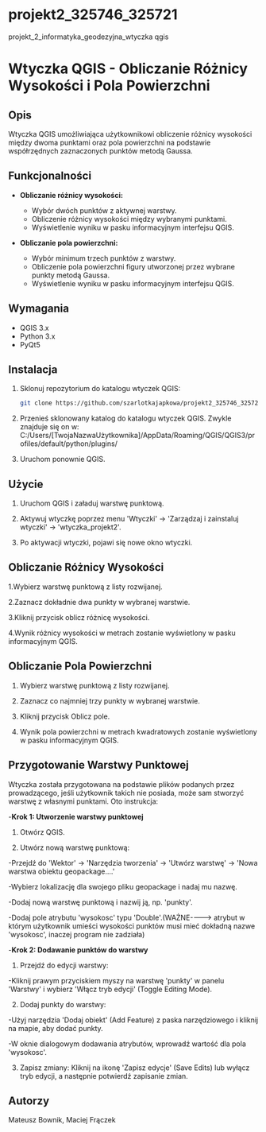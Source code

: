# projekt2_325746_325721
projekt_2_informatyka_geodezyjna_wtyczka qgis

# Wtyczka QGIS - Obliczanie Różnicy Wysokości i Pola Powierzchni

## Opis
Wtyczka QGIS umożliwiająca użytkownikowi obliczenie różnicy wysokości między dwoma punktami oraz pola powierzchni na podstawie współrzędnych zaznaczonych punktów metodą Gaussa.

## Funkcjonalności
- **Obliczanie różnicy wysokości:**
  - Wybór dwóch punktów z aktywnej warstwy.
  - Obliczenie różnicy wysokości między wybranymi punktami.
  - Wyświetlenie wyniku w pasku informacyjnym interfejsu QGIS.

- **Obliczanie pola powierzchni:**
  - Wybór minimum trzech punktów z warstwy.
  - Obliczenie pola powierzchni figury utworzonej przez wybrane punkty metodą Gaussa.
  - Wyświetlenie wyniku w pasku informacyjnym interfejsu QGIS.

## Wymagania
- QGIS 3.x
- Python 3.x
- PyQt5

## Instalacja
1. Sklonuj repozytorium do katalogu wtyczek QGIS:
   ```bash
   git clone https://github.com/szarlotkajapkowa/projekt2_325746_325721.git
   
2. Przenieś sklonowany katalog do katalogu wtyczek QGIS. Zwykle znajduje się on w:
   C:/Users/[TwojaNazwaUżytkownika]/AppData/Roaming/QGIS/QGIS3/profiles/default/python/plugins/

3. Uruchom ponownie QGIS.

## Użycie
1. Uruchom QGIS i załaduj warstwę punktową.

2. Aktywuj wtyczkę poprzez menu 'Wtyczki' -> 'Zarządzaj i zainstaluj wtyczki' -> 'wtyczka_projekt2'.

3. Po aktywacji wtyczki, pojawi się nowe okno wtyczki.

## Obliczanie Różnicy Wysokości

1.Wybierz warstwę punktową z listy rozwijanej.

2.Zaznacz dokładnie dwa punkty w wybranej warstwie.

3.Kliknij przycisk oblicz różnicę wysokości.

4.Wynik różnicy wysokości w metrach zostanie wyświetlony w pasku informacyjnym QGIS.

## Obliczanie Pola Powierzchni

1. Wybierz warstwę punktową z listy rozwijanej.

2. Zaznacz co najmniej trzy punkty w wybranej warstwie.

3. Kliknij przycisk Oblicz pole.

4. Wynik pola powierzchni w metrach kwadratowych zostanie wyświetlony w pasku informacyjnym QGIS.

## Przygotowanie Warstwy Punktowej
Wtyczka została przygotowana na podstawie plików podanych przez prowadzącego, jeśli użytkownik takich nie posiada, może sam stworzyć warstwę z własnymi punktami. 
Oto instrukcja:

-**Krok 1: Utworzenie warstwy punktowej**

1. Otwórz QGIS.

2. Utwórz nową warstwę punktową:

-Przejdź do 'Wektor' -> 'Narzędzia tworzenia' -> 'Utwórz warstwę' -> 'Nowa warstwa obiektu geopackage....'

-Wybierz lokalizację dla swojego pliku geopackage i nadaj mu nazwę.

-Dodaj nową warstwę punktową i nazwij ją, np. 'punkty'.

-Dodaj pole atrybutu 'wysokosc' typu 'Double'.(WAŻNE----> atrybut w którym użytkownik umieści wysokości punktów musi mieć dokładną nazwe 'wysokosc', inaczej program nie zadziała)

-**Krok 2: Dodawanie punktów do warstwy**

1. Przejdź do edycji warstwy:
   
-Kliknij prawym przyciskiem myszy na warstwę 'punkty' w panelu 'Warstwy' i wybierz 'Włącz tryb edycji' (Toggle Editing Mode).

2. Dodaj punkty do warstwy:
   
-Użyj narzędzia 'Dodaj obiekt' (Add Feature) z paska narzędziowego i kliknij na mapie, aby dodać punkty.

-W oknie dialogowym dodawania atrybutów, wprowadź wartość dla pola 'wysokosc'.

3. Zapisz zmiany:
Kliknij na ikonę 'Zapisz edycje' (Save Edits) lub wyłącz tryb edycji, a następnie potwierdź zapisanie zmian.

## Autorzy
Mateusz Bownik, Maciej Frączek

